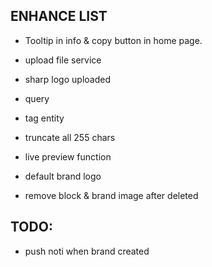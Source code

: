 ## ENHANCE LIST
- Tooltip in info & copy button in home page.
- upload file service
- sharp logo uploaded
- query

- tag entity
- truncate all 255 chars
- live preview function
- default brand logo
- remove block & brand image after deleted

## TODO:
- push noti when brand created